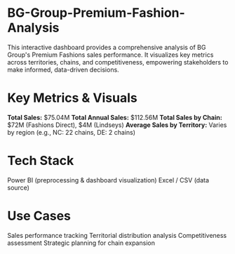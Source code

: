 # BG-Group-Premium-Fashion-Analysis
This interactive dashboard provides a comprehensive analysis of BG Group's Premium Fashions sales performance. It visualizes key metrics across territories, chains, and competitiveness, empowering stakeholders to make informed, data-driven decisions.

# Key Metrics & Visuals
**Total Sales:** $75.04M
**Total Annual Sales:** $112.56M
**Total Sales by Chain:** $72M (Fashions Direct), $4M (Lindseys)
**Average Sales by Territory:** Varies by region (e.g., NC: 22 chains, DE: 2 chains)

# Tech Stack
Power BI (preprocessing & dashboard visualization)
Excel / CSV (data source)

# Use Cases
Sales performance tracking
Territorial distribution analysis
Competitiveness assessment
Strategic planning for chain expansion
